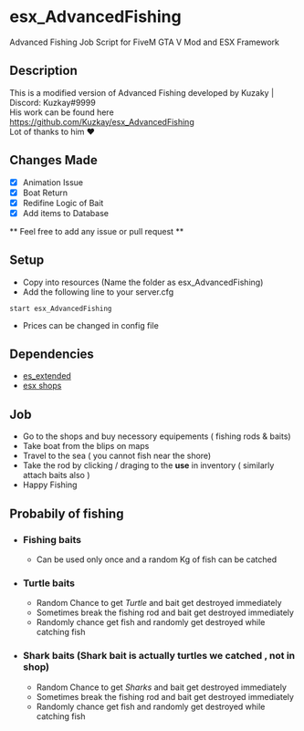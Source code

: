 # esx_AdvancedFishing
Advanced Fishing Job Script for FiveM GTA V Mod and ESX Framework 

## Description
This is a modified version of Advanced Fishing developed by Kuzaky | Discord: Kuzkay#9999 <br>
His work can be found here https://github.com/Kuzkay/esx_AdvancedFishing <br>
Lot of thanks to him ❤

## Changes Made
- [x] Animation Issue 
- [x] Boat Return
- [x] Redifine Logic of Bait
- [x] Add items to Database

** Feel free to add any issue or pull request **

## Setup
* Copy into resources (Name the folder as esx_AdvancedFishing)
* Add the following line to your server.cfg
``` 
start esx_AdvancedFishing
 ```
* Prices can be changed in config file

## Dependencies
* [es_extended](https://github.com/ESX-Org/es_extended)
* [esx shops](https://github.com/ESX-Org/esx_shops)

## Job
* Go to the shops and buy necessory equipements ( fishing rods & baits)
* Take boat from the blips on maps
* Travel to the sea ( you cannot fish near the shore)
* Take the rod by clicking / draging to the **use** in inventory ( similarly attach baits also )
* Happy Fishing
## Probabily of fishing
* ### Fishing baits 
  * Can be used only once and a random Kg of fish can be catched
* ### Turtle baits
  * Random Chance to get *Turtle* and bait get destroyed immediately 
  * Sometimes break the fishing rod and bait get destroyed immediately 
  * Randomly chance get fish and randomly get destroyed while catching fish
* ### Shark baits (Shark bait is actually turtles we catched , not in shop)
  * Random Chance to get *Sharks* and bait get destroyed immediately 
  * Sometimes break the fishing rod and bait get destroyed immediately 
  * Randomly chance get fish and randomly get destroyed while catching fish

